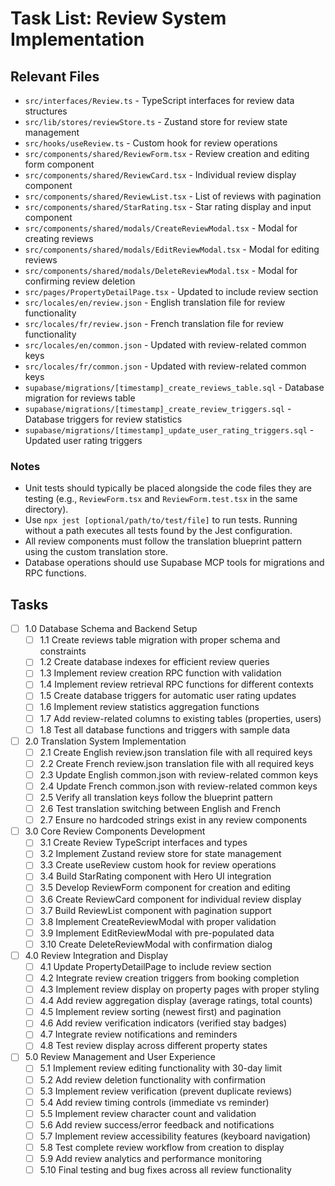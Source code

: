 # Task List: Review System Implementation

## Relevant Files

- `src/interfaces/Review.ts` - TypeScript interfaces for review data structures
- `src/lib/stores/reviewStore.ts` - Zustand store for review state management
- `src/hooks/useReview.ts` - Custom hook for review operations
- `src/components/shared/ReviewForm.tsx` - Review creation and editing form component
- `src/components/shared/ReviewCard.tsx` - Individual review display component
- `src/components/shared/ReviewList.tsx` - List of reviews with pagination
- `src/components/shared/StarRating.tsx` - Star rating display and input component
- `src/components/shared/modals/CreateReviewModal.tsx` - Modal for creating reviews
- `src/components/shared/modals/EditReviewModal.tsx` - Modal for editing reviews
- `src/components/shared/modals/DeleteReviewModal.tsx` - Modal for confirming review deletion
- `src/pages/PropertyDetailPage.tsx` - Updated to include review section
- `src/locales/en/review.json` - English translation file for review functionality
- `src/locales/fr/review.json` - French translation file for review functionality
- `src/locales/en/common.json` - Updated with review-related common keys
- `src/locales/fr/common.json` - Updated with review-related common keys
- `supabase/migrations/[timestamp]_create_reviews_table.sql` - Database migration for reviews table
- `supabase/migrations/[timestamp]_create_review_triggers.sql` - Database triggers for review statistics
- `supabase/migrations/[timestamp]_update_user_rating_triggers.sql` - Updated user rating triggers

### Notes

- Unit tests should typically be placed alongside the code files they are testing (e.g., `ReviewForm.tsx` and `ReviewForm.test.tsx` in the same directory).
- Use `npx jest [optional/path/to/test/file]` to run tests. Running without a path executes all tests found by the Jest configuration.
- All review components must follow the translation blueprint pattern using the custom translation store.
- Database operations should use Supabase MCP tools for migrations and RPC functions.

## Tasks

- [ ] 1.0 Database Schema and Backend Setup
  - [ ] 1.1 Create reviews table migration with proper schema and constraints
  - [ ] 1.2 Create database indexes for efficient review queries
  - [ ] 1.3 Implement review creation RPC function with validation
  - [ ] 1.4 Implement review retrieval RPC functions for different contexts
  - [ ] 1.5 Create database triggers for automatic user rating updates
  - [ ] 1.6 Implement review statistics aggregation functions
  - [ ] 1.7 Add review-related columns to existing tables (properties, users)
  - [ ] 1.8 Test all database functions and triggers with sample data

- [ ] 2.0 Translation System Implementation
  - [ ] 2.1 Create English review.json translation file with all required keys
  - [ ] 2.2 Create French review.json translation file with all required keys
  - [ ] 2.3 Update English common.json with review-related common keys
  - [ ] 2.4 Update French common.json with review-related common keys
  - [ ] 2.5 Verify all translation keys follow the blueprint pattern
  - [ ] 2.6 Test translation switching between English and French
  - [ ] 2.7 Ensure no hardcoded strings exist in any review components

- [ ] 3.0 Core Review Components Development
  - [ ] 3.1 Create Review TypeScript interfaces and types
  - [ ] 3.2 Implement Zustand review store for state management
  - [ ] 3.3 Create useReview custom hook for review operations
  - [ ] 3.4 Build StarRating component with Hero UI integration
  - [ ] 3.5 Develop ReviewForm component for creation and editing
  - [ ] 3.6 Create ReviewCard component for individual review display
  - [ ] 3.7 Build ReviewList component with pagination support
  - [ ] 3.8 Implement CreateReviewModal with proper validation
  - [ ] 3.9 Implement EditReviewModal with pre-populated data
  - [ ] 3.10 Create DeleteReviewModal with confirmation dialog

- [ ] 4.0 Review Integration and Display
  - [ ] 4.1 Update PropertyDetailPage to include review section
  - [ ] 4.2 Integrate review creation triggers from booking completion
  - [ ] 4.3 Implement review display on property pages with proper styling
  - [ ] 4.4 Add review aggregation display (average ratings, total counts)
  - [ ] 4.5 Implement review sorting (newest first) and pagination
  - [ ] 4.6 Add review verification indicators (verified stay badges)
  - [ ] 4.7 Integrate review notifications and reminders
  - [ ] 4.8 Test review display across different property states

- [ ] 5.0 Review Management and User Experience
  - [ ] 5.1 Implement review editing functionality with 30-day limit
  - [ ] 5.2 Add review deletion functionality with confirmation
  - [ ] 5.3 Implement review verification (prevent duplicate reviews)
  - [ ] 5.4 Add review timing controls (immediate vs reminder)
  - [ ] 5.5 Implement review character count and validation
  - [ ] 5.6 Add review success/error feedback and notifications
  - [ ] 5.7 Implement review accessibility features (keyboard navigation)
  - [ ] 5.8 Test complete review workflow from creation to display
  - [ ] 5.9 Add review analytics and performance monitoring
  - [ ] 5.10 Final testing and bug fixes across all review functionality
